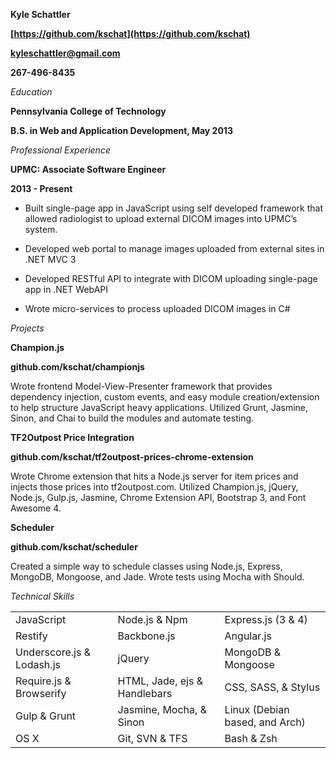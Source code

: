 **Kyle Schattler**

**[https://github.com/kschat](https://github.com/kschat)**

**[kyleschattler@gmail.com](mailto:kyleschattler@gmail.com)**

**267-496-8435**

*Education*

**Pennsylvania College of Technology**

**B.S. in Web and Application Development, May 2013**

*Professional Experience*

**UPMC: Associate Software Engineer**

**2013 - Present**

* Built single-page app in JavaScript using self developed framework that allowed radiologist to upload external DICOM images into UPMC’s system.

* Developed web portal to manage images uploaded from external sites in .NET MVC 3

* Developed RESTful API to integrate with DICOM uploading single-page app in .NET WebAPI

* Wrote micro-services to process uploaded DICOM images in C#

*Projects*

**Champion.js**

**github.com/kschat/championjs**

Wrote frontend Model-View-Presenter framework that provides dependency injection, custom events, and easy module creation/extension to help structure JavaScript heavy applications. Utilized Grunt, Jasmine, Sinon, and Chai to build the modules and automate testing.

**TF2Outpost Price Integration**

**github.com/kschat/tf2outpost-prices-chrome-extension**

Wrote Chrome extension that hits a Node.js server for item prices and injects those prices into tf2outpost.com. Utilized Champion.js, jQuery, Node.js, Gulp.js, Jasmine, Chrome Extension API, Bootstrap 3, and Font Awesome 4.

**Scheduler**

**github.com/kschat/scheduler**

Created a simple way to schedule classes using Node.js, Express, MongoDB, Mongoose, and Jade. Wrote tests using Mocha with Should.

*Technical Skills*

| | | |
|-|-|-|
| JavaScript | Node.js & Npm | Express.js (3 & 4) |
| Restify | Backbone.js | Angular.js |
| Underscore.js & Lodash.js | jQuery | MongoDB & Mongoose |
| Require.js & Browserify | HTML, Jade, ejs & Handlebars | CSS, SASS, & Stylus |
| Gulp & Grunt | Jasmine, Mocha, & Sinon | Linux (Debian based, and Arch) |
| OS X | Git, SVN & TFS | Bash & Zsh |